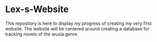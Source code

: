 # Lex-s-Website
This repository is here to display my progress of creating my very first website. The website will be centered around creating a database for tracking novels of the wuxia genre.
